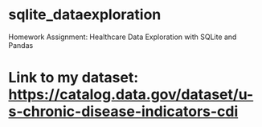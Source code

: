 # sqlite_dataexploration
Homework Assignment: Healthcare Data Exploration with SQLite and Pandas
# Link to my dataset: https://catalog.data.gov/dataset/u-s-chronic-disease-indicators-cdi
